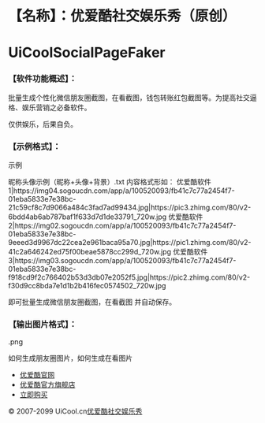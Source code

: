 # 【名称】：优爱酷社交娱乐秀（原创）

# UiCoolSocialPageFaker

<p><h3>【软件功能概述】：</h3>批量生成个性化微信朋友圈截图，在看截图，钱包转账红包截图等。为提高社交逼格、娱乐营销之必备软件。</p>

仅供娱乐，后果自负。

<p><h3>【示例格式】：</h3>示例</p>
昵称头像示例（昵称+头像+背景）.txt 内容格式形如：
优爱酷软件1|https://img04.sogoucdn.com/app/a/100520093/fb41c7c77a2454f7-01eba5833e7e38bc-21c59cf8c7d9066a484c3fad7ad99434.jpg|https://pic3.zhimg.com/80/v2-6bdd4ab6ab787baf1f633d7d1de33791_720w.jpg
优爱酷软件2|https://img02.sogoucdn.com/app/a/100520093/fb41c7c77a2454f7-01eba5833e7e38bc-9eeed3d9967dc22cea2e961baca95a70.jpg|https://pic1.zhimg.com/80/v2-41c2a646242ed75f00beae5878cc299d_720w.jpg
优爱酷软件3|https://img03.sogoucdn.com/app/a/100520093/fb41c7c77a2454f7-01eba5833e7e38bc-f918cd9f2c766402b53d3db07e2052f5.jpg|https://pic2.zhimg.com/80/v2-f30d9cc8bda7e1d1b2b416fec0574502_720w.jpg


即可批量生成微信朋友圈截图，在看截图 并自动保存。


 <p><h3>【输出图片格式】：</h3>.png </p>

<p>如何生成朋友圈图片，如何生成在看图片<br />

</div></div>
  </div>
  <div id="s_footer" wa_mode="soso.footer">
    <ul id="s_service">
      <li><a href="http://www.UiCool.cn" target="_blank">优爱酷官网</a></li>
      <li><a href="http://UiCool.taobao.com/" target="_blank">优爱酷官方旗舰店</a></li>
      <li><a href="http://UiCool.taobao.com/" target="_blank">立即购买</a></li>     
    </ul>
    <p>&copy 2007-2099 UiCool.cn<a target="_blank" href="http://www.UiCool.cn/">优爱酷</a><a href="http://UiCool.taobao.com">社交娱乐秀</a></p>
  </div>
</div>
